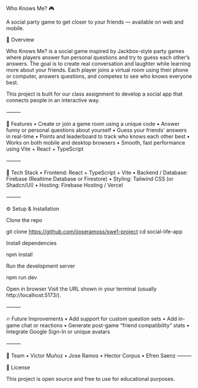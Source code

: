 Who Knows Me? 🎮

A social party game to get closer to your friends — available on web and mobile.

📖 Overview

Who Knows Me? is a social game inspired by Jackbox-style party games where players answer fun personal questions and try to guess each other’s answers. The goal is to create real conversation and laughter while learning more about your friends. Each player joins a virtual room using their phone or computer, answers questions, and competes to see who knows everyone best.

This project is built for our class assignment to develop a social app that connects people in an interactive way.

⸻

🚀 Features
    •    Create or join a game room using a unique code
    •    Answer funny or personal questions about yourself
    •    Guess your friends’ answers in real-time
    •    Points and leaderboard to track who knows each other best
    •    Works on both mobile and desktop browsers
    •    Smooth, fast performance using Vite + React + TypeScript

⸻

🧩 Tech Stack
    •    Frontend: React + TypeScript + Vite
    •    Backend / Database: Firebase (Realtime Database or Firestore)
    •    Styling: Tailwind CSS (or Shadcn/UI)
    •    Hosting: Firebase Hosting / Vercel

⸻


⚙️ Setup & Installation
    
Clone the repo

git clone https://github.com/jjoseramoss/swe1-project
cd social-life-app


    
Install dependencies

npm install


    
Run the development server

npm run dev


    
Open in browser
Visit the URL shown in your terminal (usually http://localhost:5173/).

⸻

🔥 Future Improvements
    •    Add support for custom question sets
    •    Add in-game chat or reactions
    •    Generate post-game “friend compatibility” stats
    •    Integrate Google Sign-In or unique avatars

⸻

👥 Team
    •    Victor Muñoz
    •    Jose Ramos
    •    Hector Corpus
    •    Efren Saenz
⸻

📄 License

This project is open source and free to use for educational purposes.